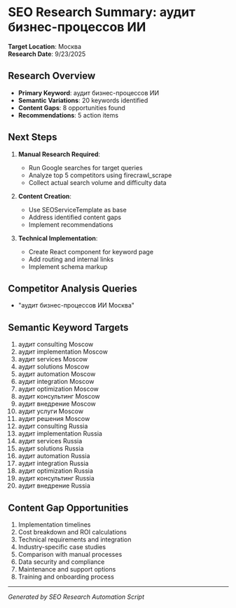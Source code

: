 # SEO Research Summary: аудит бизнес-процессов ИИ

**Target Location**: Москва  
**Research Date**: 9/23/2025

## Research Overview
- **Primary Keyword**: аудит бизнес-процессов ИИ
- **Semantic Variations**: 20 keywords identified
- **Content Gaps**: 8 opportunities found
- **Recommendations**: 5 action items

## Next Steps
1. **Manual Research Required**:
   - Run Google searches for target queries
   - Analyze top 5 competitors using firecrawl_scrape
   - Collect actual search volume and difficulty data

2. **Content Creation**:
   - Use SEOServiceTemplate as base
   - Address identified content gaps
   - Implement recommendations

3. **Technical Implementation**:
   - Create React component for keyword page
   - Add routing and internal links
   - Implement schema markup

## Competitor Analysis Queries
- "аудит бизнес-процессов ИИ Москва"

## Semantic Keyword Targets
1. аудит consulting Moscow
2. аудит implementation Moscow
3. аудит services Moscow
4. аудит solutions Moscow
5. аудит automation Moscow
6. аудит integration Moscow
7. аудит optimization Moscow
8. аудит консультинг Moscow
9. аудит внедрение Moscow
10. аудит услуги Moscow
11. аудит решения Moscow
12. аудит consulting Russia
13. аудит implementation Russia
14. аудит services Russia
15. аудит solutions Russia
16. аудит automation Russia
17. аудит integration Russia
18. аудит optimization Russia
19. аудит консультинг Russia
20. аудит внедрение Russia

## Content Gap Opportunities
1. Implementation timelines
2. Cost breakdown and ROI calculations
3. Technical requirements and integration
4. Industry-specific case studies
5. Comparison with manual processes
6. Data security and compliance
7. Maintenance and support options
8. Training and onboarding process

---
*Generated by SEO Research Automation Script*
